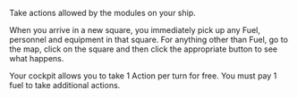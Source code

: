 Take actions allowed by the modules on your ship.

When you arrive in a new square, you immediately pick up any Fuel, personnel and equipment in that square. For anything other than Fuel, go to the map, click on the square and then click the appropriate button to see what happens.

Your cockpit allows you to take 1 Action per turn for free. You must pay 1 fuel to take additional actions.
